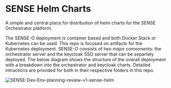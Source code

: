 # SENSE Helm Charts

A simple and central place for distribution of helm charts for the SENSE Orchestrator platform.


The SENSE-O deployment is container based and both Docker Stack or Kubernetes can be used. This repo is focused on artifacts for the Kubernetes deployment. SENSE-O consists of two major comonnents: the orchestrator server and the keycloak SSO server that can be separtely deployed. The below diagram shows the structure of the overall deployment with a breakdown into the orchestrator and keycloak charts. Detailed intructions are provided for both in their respective folders in this repo.


![SENSE-Dev-Env-planning-review-v1-sense-helm](https://github.com/user-attachments/assets/cc6a4c32-fb1b-4aea-9a8f-dedbf412826e)
